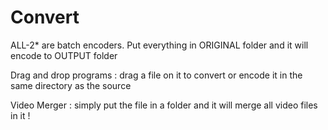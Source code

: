 # Convert

ALL-2* are batch encoders. Put everything in ORIGINAL folder and it will encode to OUTPUT folder

Drag and drop programs : drag a file on it to convert or encode it in the same directory as the source

Video Merger : simply put the file in a folder and it will merge all video files in it !